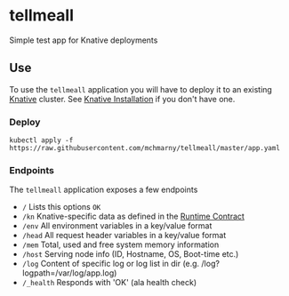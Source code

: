 # tellmeall

Simple test app for Knative deployments

## Use

To use the `tellmeall` application you will have to deploy it to an existing [Knative](https://github.com/knative) cluster. See [Knative Installation](https://github.com/knative/docs/tree/master/install) if you don't have one.

### Deploy

```shell
kubectl apply -f https://raw.githubusercontent.com/mchmarny/tellmeall/master/app.yaml
```

### Endpoints

The `tellmeall` application exposes a few endpoints

* `/` Lists this options `OK`
* `/kn` Knative-specific data as defined in the [Runtime Contract](https://github.com/knative/serving/blob/master/docs/runtime-contract.md)
* `/env` All environment variables in a key/value format
* `/head` All request header variables in a key/value format
* `/mem` Total, used and free system memory information
* `/host` Serving node info (ID, Hostname, OS, Boot-time etc.)
* `/log` Content of specific log or log list in dir (e.g. /log?logpath=/var/log/app.log)
* `/_health` Responds with 'OK' (ala health check)



